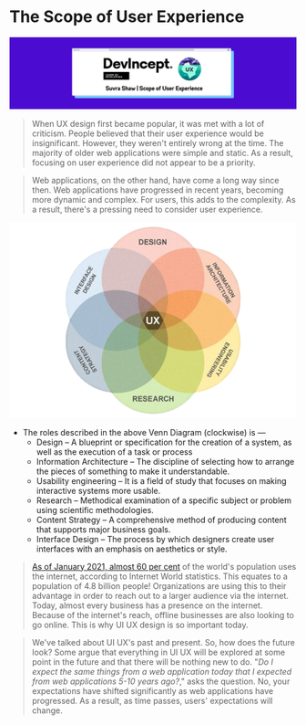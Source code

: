 # The Scope of User Experience

![cover](images/cover.png)

> When UX design first became popular, it was met with a lot of criticism. People believed that their user experience would be insignificant. However, they weren't entirely wrong at the time. The majority of older web applications were simple and static. As a result, focusing on user experience did not appear to be a priority.

> Web applications, on the other hand, have come a long way since then. Web applications have progressed in recent years, becoming more dynamic and complex. For users, this adds to the complexity. As a result, there's a pressing need to consider user experience.

![ux](images/ux.png)

- The roles described in the above Venn Diagram (clockwise) is —
    - Design – A blueprint or specification for the creation of a system, as well as the execution of a task or process
    - Information Architecture – The discipline of selecting how to arrange the pieces of something to make it understandable.
    - Usability engineering – It is a field of study that focuses on making interactive systems more usable.
    - Research – Methodical examination of a specific subject or problem using scientific methodologies.
    - Content Strategy – A comprehensive method of producing content that supports major business goals.
    - Interface Design – The process by which designers create user interfaces with an emphasis on aesthetics or style.

> [As of January 2021, almost 60 per cent](https://www.statista.com/statistics/617136/digital-population-worldwide/) of the world's population uses the internet, according to Internet World statistics. This equates to a population of 4.8 billion people! Organizations are using this to their advantage in order to reach out to a larger audience via the internet. Today, almost every business has a presence on the internet. Because of the internet's reach, offline businesses are also looking to go online. This is why UI UX design is so important today.

> We've talked about UI UX's past and present. So, how does the future look? Some argue that everything in UI UX will be explored at some point in the future and that there will be nothing new to do. "*Do I expect the same things from a web application today that I expected from web applications 5-10 years ago?*," asks the question. No, your expectations have shifted significantly as web applications have progressed. As a result, as time passes, users' expectations will change.
